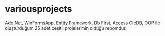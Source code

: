 # variousprojects
Ado.Net, WinFormsApp, Entity Framework, Db First, Access OleDB, OOP ile oluşturduğum 25 adet çeşitli projelerimin olduğu repomdur.
